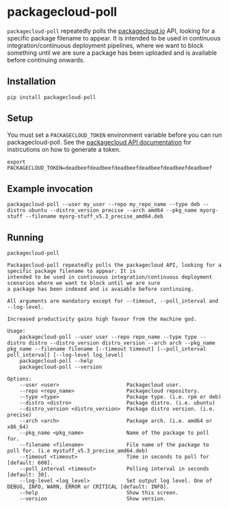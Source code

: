 # packagecloud-poll
`packagecloud-poll` repeatedly polls the [packagecloud.io](https://packagecloud.io) API, looking for a specific package 
filename to appear. It is intended to be used in continuous integration/continuous deployment pipelines, where we want 
to block something until we are sure a package has been uploaded and is available before continuing onwards.

## Installation
```shell
pip install packagecloud-poll
```

## Setup
You must set a `PACKAGECLOUD_TOKEN` environment variable before you can run packagecloud-poll. See the [packagecloud API
documentation](https://packagecloud.io/docs/api) for instrcutions on how to generate a token.

```shell
export PACKAGECLOUD_TOKEN=deadbeefdeadbeefdeadbeefdeadbeefdeadbeefdeadbeef
```

## Example invocation
```shell
packagecloud-poll --user my_user --repo my_repo_name --type deb --distro ubuntu --distro_version precise --arch amd64 --pkg_name myorg-stuff --filename myorg-stuff_v5.3_precise_amd64.deb
```

## Running
```
packagecloud-poll

Packagecloud-poll repeatedly polls the packagecloud API, looking for a specific package filename to appear. It is
intended to be used in continuous integration/continuous deployment scenarios where we want to block until we are sure
a package has been indexed and is avaiable before continuing.

All arguments are mandatory except for --timeout, --poll_interval and --log-level.

Increased productivity gains high favour from the machine god.

Usage:
    packagecloud-poll --user user --repo repo_name --type type --distro distro --distro_version distro_version --arch arch --pkg_name pkg_name --filename filename [--timeout timeout] [--poll_interval poll_interval] [--log-level log_level]
    packagecloud-poll --help
    packagecloud-poll --version

Options:
    --user <user>                      Packagecloud user.
    --repo <repo_name>                 Packagecloud repository.
    --type <type>                      Package type. (i.e. rpm or deb)
    --distro <distro>                  Package distro. (i.e. ubuntu)
    --distro_version <distro_version>  Package distro version. (i.e. precise)
    --arch <arch>                      Package arch. (i.e. amd64 or x86_64)
    --pkg_name <pkg_name>              Name of the package to poll for.
    --filename <filename>              File name of the package to poll for. (i.e mystuff_v5.3_precise_amd64.deb)
    --timeout <timeout>                Time in seconds to poll for [default: 600].
    --poll_interval <timeout>          Polling interval in seconds [default: 30].
    --log-level <log_level>            Set output log level. One of DEBUG, INFO, WARN, ERROR or CRITICAL [default: INFO].
    --help                             Show this screen.
    --version                          Show version.
```

